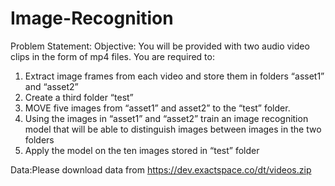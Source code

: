 # Image-Recognition
Problem Statement:  Objective:  You will be provided with two audio video clips in the form of mp4 files. 
You are required to:
1. Extract image frames from each video and store them in folders “asset1”  and “asset2”
2. Create a third folder “test”
3. MOVE five images from “asset1” and asset2” to the “test” folder. 
4. Using the images in “asset1” and “asset2” train an image recognition model that will be able to distinguish images between images in the two folders
5. Apply the model on the ten images stored in “test” folder 

Data:Please download data from https://dev.exactspace.co/dt/videos.zip

